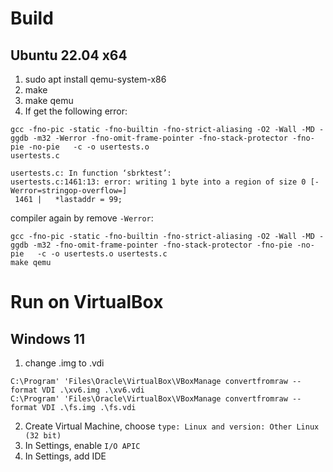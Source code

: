 # Build
## Ubuntu 22.04 x64
1. sudo apt install qemu-system-x86
2. make
3. make qemu
4. If get the following error:
```
gcc -fno-pic -static -fno-builtin -fno-strict-aliasing -O2 -Wall -MD -ggdb -m32 -Werror -fno-omit-frame-pointer -fno-stack-protector -fno-pie -no-pie   -c -o usertests.o
usertests.c

usertests.c: In function ‘sbrktest’:
usertests.c:1461:13: error: writing 1 byte into a region of size 0 [-Werror=stringop-overflow=]
 1461 |   *lastaddr = 99;
 ```
 compiler again by remove ```-Werror```:
 ```
 gcc -fno-pic -static -fno-builtin -fno-strict-aliasing -O2 -Wall -MD -ggdb -m32 -fno-omit-frame-pointer -fno-stack-protector -fno-pie -no-pie   -c -o usertests.o usertests.c
 make qemu
 ```
 
 # Run on VirtualBox
 ## Windows 11
 1. change .img to .vdi
 ```
 C:\Program' 'Files\Oracle\VirtualBox\VBoxManage convertfromraw --format VDI .\xv6.img .\xv6.vdi
 C:\Program' 'Files\Oracle\VirtualBox\VBoxManage convertfromraw --format VDI .\fs.img .\fs.vdi
 ```
 2. Create Virtual Machine, choose ```type: Linux and version: Other Linux (32 bit)```
 3. In Settings, enable ```I/O APIC```
 4. In Settings, add IDE
